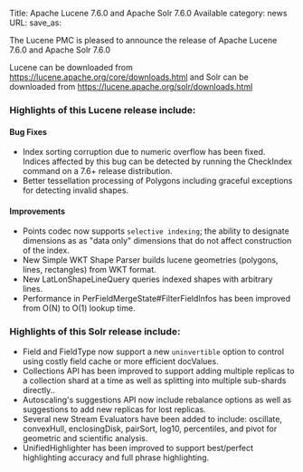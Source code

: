 Title: Apache Lucene 7.6.0 and Apache Solr 7.6.0 Available
category: news
URL: 
save_as: 

The Lucene PMC is pleased to announce the release of Apache Lucene 7.6.0 and Apache Solr 7.6.0

Lucene can be downloaded from <https://lucene.apache.org/core/downloads.html>
and Solr can be downloaded from <https://lucene.apache.org/solr/downloads.html>

### Highlights of this Lucene release include:

#### Bug Fixes

  * Index sorting corruption due to numeric overflow has been fixed. Indices affected by this bug can be detected by running the CheckIndex command on a 7.6+ release distribution.
  * Better tessellation processing of Polygons including graceful exceptions for detecting invalid shapes.

#### Improvements

  * Points codec now supports `selective indexing`; the ability to designate dimensions as as "data only" dimensions that do not affect construction of the index.
  * New Simple WKT Shape Parser builds lucene geometries (polygons, lines, rectangles) from WKT format.
  * New LatLonShapeLineQuery queries indexed shapes with arbitrary lines.
  * Performance in PerFieldMergeState#FilterFieldInfos has been improved from O(N) to O(1) lookup time.

### Highlights of this Solr release include:

  * Field and FieldType now support a new `uninvertible` option to control using costly field cache or more efficient docValues.
  * Collections API has been improved to support adding multiple replicas to a collection shard at a time as well as splitting into multiple sub-shards directly..
  * Autoscaling's suggestions API now include rebalance options as well as suggestions to add new replicas for lost replicas.
  * Several new Stream Evaluators have been added to include: oscillate, convexHull, enclosingDisk, pairSort, log10, percentiles, and pivot for geometric and scientific analysis.
  * UnifiedHighlighter has been improved to support best/perfect highlighting accuracy and full phrase highlighting.


